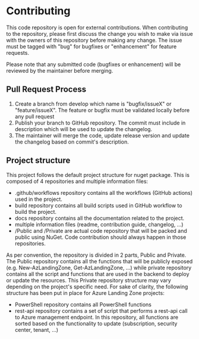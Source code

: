 # Contributing
This code repository is open for external contributions.
When contributing to the repository, please first discuss the change you wish to make via issue with the owners of this repository before making any change. The issue must be tagged with "bug" for bugfixes or "enhancement" for feature requests.

Please note that any submitted code (bugfixes or enhancement) will be reviewed by the maintainer before merging.

## Pull Request Process
1. Create a branch from develop which name is "bugfix/issueX" or "feature/issueX". The feature or bugfix must be validated locally before any pull request
2. Publish your branch to GitHub repository. The commit must include in description which will be used to update the changelog.
3. The maintainer will merge the code, update release version and update the changelog based on commit's description.

## Project structure
This project follows the default project structure for nuget package. This is composed of 4 repositories and multiple information files:
- .github/workflows repository contains all the workflows (GitHub actions) used in the project.
- build repository contains all build scripts used in GitHub workflow to build the project.
- docs repository contains all the documentation related to the project.
- multiple information files (readme, contribution guide, changelog, ...)
- <project>/Public and <project>/Private are actual code repository that will be packed and public using NuGet. Code contribution should always happen in those repositories.

As per convention, the <project> repository is divided in 2 parts, Public and Private. The Public repository contains all the functions that will be publicly exposed (e.g. New-AzLandingZone, Get-AzLandingZone, ...) while private repository contains all the script and functions that are used in the backend to deploy or update the resources. This Private repository structure may vary depending on the project's specific need.
For sake of clarity, the following structure has been put in place for Azure Landing Zone projects:
- PowerShell repository contains all PowerShell functions
- rest-api repository contains a set of script that performs a rest-api call to Azure management endpoint. In this repository, all functions are sorted based on the functionality to update (subscription, security center, tenant, ...)

